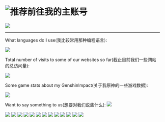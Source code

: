 # ![推荐前往我的主账号](https://github.com/TNXG)

![](https://prts.top/api/img/wallpaper/?type=cdn)

------

What languages do I use(我比较常用那种编程语言):

![](https://github-readme-stats.vercel.app/api/top-langs/?username=TNXG)

Total number of visits to some of our websites so far(截止目前我们一些网站的总访问量):

![](https://count.getloli.com/get/@TNXG?theme=rule34)

Some game stats about my GenshinImpact(关于我原神的一些游戏数据):

![](https://genshin-card.getloli.com/detail/5-7,29,30,38,42,43-49,51-54,56,57,59/240961927.png)

Want to say something to us(想要对我们说些什么):
[![](https://images.weserv.nl/?q=100&url=https://urlscan.io/liveshot/?url=https://tnxg.loyunet.cn/board/)](https://tnxg.loyunet.cn/board/)

[![](https://img.shields.io/badge/Windows-10-2376bc?style=flat-square&logo=windows)](https://www.microsoft.com/windows/get-windows-10/) [![](https://img.shields.io/badge/Centos-9-262577?style=flat-square&logo=centos)](https://www.centos.org/) [![](https://img.shields.io/badge/IDE-Visual%20Studio%20Code-blue?style=flat-square&logo=visual-studio-code)](https://code.visualstudio.com/) [![](https://img.shields.io/badge/Android-9-00E886?style=flat-square&logo=Android)](https://android.com/) [![](https://img.shields.io/badge/Browser-Microsoft%20Edge-0078D7?style=flat-square&logo=Microsoft-Edge)](https://www.microsoft.com/zh-cn/edge/) [![](https://img.shields.io/badge/Video-Bilibili-00A1D6?style=flat-square&logo=Bilibili)](https://www.bilibili.com/) [![](https://img.shields.io/badge/Language-PHP-777BB4?style=flat-square&logo=PHP)](https://www.php.net/) [![](https://img.shields.io/badge/Language-Python-3776AB?style=flat-square&logo=python)](https://www.python.org/) [![](https://img.shields.io/badge/Language-JavaScript-F7DF1E?style=flat-square&logo=JavaScript)](https://developer.mozilla.org/zh-CN/docs/learn/JavaScript) [![](https://img.shields.io/badge/Language-HTML5-E34F26?style=flat-square&logo=HTML5)](https://www.w3.org/) [![](https://img.shields.io/badge/CDN-CloudFlare-F38020?style=flat-square&logo=CloudFlare)](https://www.cloudflare.com) [![](https://img.shields.io/badge/NGINX-009639?style=flat-square&logo=NGINX)](https://nginx.org/) [![](https://img.shields.io/badge/ThinkPad-EE2624?style=flat-square&logo=ThinkPad)](https://www.lenovo.com.cn/)
